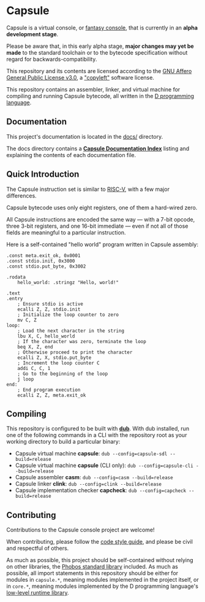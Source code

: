 # Capsule

Capsule is a virtual console, or [fantasy console](https://www.pixelbath.com/2020/02/fantasy-consoles/), that is currently in an **alpha development stage**.

Please be aware that, in this early alpha stage, **major changes may yet be made**
to the standard toolchain or to the bytecode specification without regard for
backwards-compatibility.

This repository and its contents are licensed according to the
[GNU Affero General Public License v3.0](https://github.com/capsule-console/capsule.d/blob/master/LICENSE),
a ["copyleft"](https://en.wikipedia.org/wiki/Copyleft) software license.

This repository contains an assembler, linker, and virtual machine for compiling and running Capsule bytecode, all written in the [D programming language](https://dlang.org/).

## Documentation

This project's documentation is located in the
[docs/](https://github.com/capsule-console/capsule.d/blob/master/docs)
directory.

The docs directory contains a
[**Capsule Documentation Index**](https://github.com/capsule-console/capsule.d/blob/master/docs/index.md)
listing and explaining the contents of each documentation file.

## Quick Introduction

The Capsule instruction set is similar to [RISC-V](https://riscv.org/specifications/),
with a few major differences.

Capsule bytecode uses only eight registers, one of them a hard-wired zero.

All Capsule instructions are encoded the same way ⁠— with a 7-bit opcode, three
3-bit registers, and one 16-bit immediate ⁠— even if not all of those fields are
meaningful to a particular instruction.

Here is a self-contained "hello world" program written in Capsule assembly:

``` casm
.const meta.exit_ok, 0x0001
.const stdio.init, 0x3000
.const stdio.put_byte, 0x3002

.rodata
    hello_world: .stringz "Hello, world!"
    
.text
.entry
    ; Ensure stdio is active
    ecalli Z, Z, stdio.init
    ; Initialize the loop counter to zero
    mv C, Z
loop:
    ; Load the next character in the string
    lbu X, C, hello_world
    ; If the character was zero, terminate the loop
    beq X, Z, end
    ; Otherwise proceed to print the character
    ecalli Z, X, stdio.put_byte
    ; Increment the loop counter C
    addi C, C, 1
    ; Go to the beginning of the loop
    j loop
end:
    ; End program execution
    ecalli Z, Z, meta.exit_ok
```

## Compiling

This repository is configured to be built with [**dub**](https://dub.pm/index.html).
With dub installed, run one of the following commands in a CLI with the repository root as your working directory to build a particular binary:

- Capsule virtual machine **capsule**: `dub --config=capsule-sdl --build=release`
- Capsule virtual machine **capsule** (CLI only): `dub --config=capsule-cli --build=release`
- Capsule assembler **casm**: `dub --config=casm --build=release`
- Capsule linker **clink**: `dub --config=clink --build=release`
- Capsule implementation checker **capcheck**: `dub --config=capcheck --build=release`

## Contributing

Contributions to the Capsule console project are welcome!

When contributing, please follow the
[code style guide](https://github.com/capsule-console/capsule.d/blob/master/docs/style-guide.md),
and please be civil and respectful of others.

As much as possible, this project should be self-contained
without relying on other libraries,
the [Phobos standard library](https://dlang.org/phobos/) included.
As much as possible, all import statements in this repository should
be either for modules in `capsule.*`, meaning modules implemented in
the project itself, or in `core.*`, meaning modules implemented by
the D programming language's
[low-level runtime library](https://github.com/dlang/druntime/tree/master/src/core).
